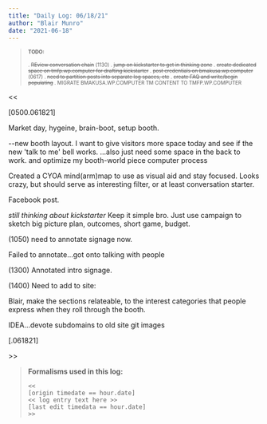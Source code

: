 ```yaml
---
title: "Daily Log: 06/18/21"
author: "Blair Munro"
date: "2021-06-18"
---
```


> <font size=1>
> <b>TODO:</b>
>
> . ~~REview conversation chain~~ (1130)
> . ~~jump on kickstarter to get in thinking zone~~
> . ~~create dedicated space on tmfp.wp.computer for drafting kickstarter~~
> . ~~post credentials on bmakusa.wp.computer~~ (0617)
> . ~~need to partition posts into separate log spaces, etc~~
> . ~~create FAQ and write/begin populating~~
> . MIGRATE BMAKUSA.WP.COMPUTER TM CONTENT TO TMFP.WP.COMPUTER
> </font>

\<\<

[0500.061821]

Market day, hygeine, brain-boot, setup booth.

--new booth layout. I want to give visitors more space today and see if the new 'talk to me' bell works.
...also just need some space in the back to work. and optimize my booth-world piece computer process

Created a CYOA mind(arm)map to use as visual aid and stay focused. Looks crazy, but should serve as interesting filter, or at least conversation starter.

Facebook post.

_still thinking about kickstarter_ Keep it simple bro. Just use campaign to sketch big picture plan, outcomes, short game, budget.

(1050) need to annotate signage now.

Failed to annotate...got onto talking with people

(1300) Annotated intro signage.

(1400) Need to add to site:

Blair, make the sections relateable, to the interest categories that people express when they roll through the booth.

IDEA...devote subdomains to old site git images




[.061821]

\>\>

> **Formalisms used in this log:**
>
> ```
> <<
> [origin timedate == hour.date]
> << log entry text here >>
> [last edit timedata == hour.date]
> >>
> ```

<!--

CODE PIECES:

<div class="figure">

![](/images/booth/napkinbroadcast061421.jpg)

<p class="caption">Nonverbal communication broadcast, mindmapping/reflection piece, 06/14/21.</p>

</div>

```none
> Time justification:
```

> <font size=1>
> <b>TODO:</b>
>
> . incomplete task
> . ~~REview conversation chain~~ (time complete)
> </font>-->
